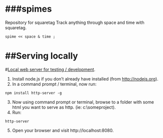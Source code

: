 ###spimes
========
Repository for squaretag
Track anything through space and time with squaretag.
```
spime << space & time ; 
```

##Serving locally
==================
#[Local web server for testing / development](http://chrisbitting.com/2014/06/16/local-web-server-for-testing-development-using-node-js-and-http-server/).
1. Install node.js if you don’t already have installed (from http://nodejs.org).
2. In a command prompt / terminal, now run: 
  ```
  npm install http-server -g
  ```
3. Now using command prompt or terminal, browse to a folder with some html you want to serve as http. (ie: c:\someproject\).
4. Run: 
  ```
  http-server
  ```
5. Open your browser and visit http://localhost:8080.
